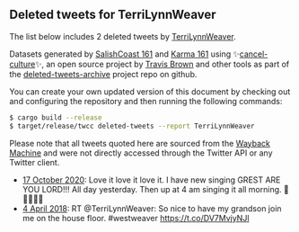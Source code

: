 ## Deleted tweets for TerriLynnWeaver

The list below includes 2 deleted tweets by
[TerriLynnWeaver](https://twitter.com/TerriLynnWeaver).



Datasets generated by [SalishCoast 161](https://twitter.com/SalishCoastA) and [Karma 161](https://twitter.com/KarmaOneSixOne)
using ✨[cancel-culture](https://github.com/travisbrown/cancel-culture)✨, an open source project by [Travis Brown](https://twitter.com/travisbrown) 
and other tools as part of the [deleted-tweets-archive](https://github.com/salcoast/deleted-tweets-archive/) project repo on github.

You can create your own updated version of this document by checking out and configuring the
repository and then running the following commands:

```bash
$ cargo build --release
$ target/release/twcc deleted-tweets --report TerriLynnWeaver
```

Please note that all tweets quoted here are sourced from the
[Wayback Machine](https://web.archive.org) and were not directly accessed through the Twitter API or
any Twitter client.

* [17 October 2020](https://web.archive.org/web/20201017114936/https://twitter.com/TerriLynnWeaver/status/1317432505675468800): Love it love it love it.   I have new singing GREST ARE YOU LORD!!!  All day yesterday. Then up at 4 am singing it all morning. 🥰🥰🥰🥰🥰
* [ 4 April 2018](https://web.archive.org/web/20180404205737/https://twitter.com/TerriLynnWeaver/status/981636934039670784): RT @TerriLynnWeaver: So nice to have my grandson join me on the house floor. #westweaver https://t.co/DV7MvjyNJl
